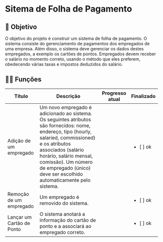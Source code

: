 # Sitema de Folha de Pagamento

## :dart: Objetivo 
O objetivo do projeto é construir um sistema de folha de pagamento. O sistema consiste do gerenciamento de pagamentos dos empregados de uma empresa. Além disso, o sistema deve
gerenciar os dados destes empregados, a exemplo os cartões de pontos. Empregados devem receber o salário no momento correto, usando o método que eles preferem, obedecendo várias taxas e impostos deduzidos do salário.

## 👩‍💻 Funções 
|  Título        | Descrição | Progresso atual | Finalizado | 
|----------------|---------------|----------------|-----------|
| Adição de um empregado  | Um novo empregado é adicionado ao sistema. Os seguintes atributos são fornecidos: nome, endereço, tipo (hourly, salaried, commissioned) e os atributos associados (salário horário, salário mensal, comissão). Um número de empregado (único) deve ser escolhido automaticamente pelo sistema. |  | <ul><li>[ ] ok</li></ul>
| Remoção de um empregado | Um empregado é removido do sistema. |  | <ul><li>[ ] ok</li></ul>
| Lançar um Cartão de Ponto | O sistema anotará a informação do cartão de ponto e a associará ao empregado correto. |  | <ul><li>[ ] ok</li></ul>
